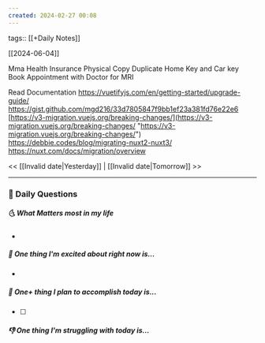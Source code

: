 ```yaml
---
created: 2024-02-27 00:08
---
```

tags:: [[+Daily Notes]]

[[2024-06-04]]

Mma Health Insurance Physical Copy
Duplicate Home Key and Car key
Book Appointment with Doctor for MRI


Read Documentation
https://vuetifyjs.com/en/getting-started/upgrade-guide/
https://gist.github.com/mgd216/33d7805847f9bb1ef23a381fd76e22e6
[https://v3-migration.vuejs.org/breaking-changes/](https://v3-migration.vuejs.org/breaking-changes/ "https://v3-migration.vuejs.org/breaking-changes/")
https://debbie.codes/blog/migrating-nuxt2-nuxt3/
https://nuxt.com/docs/migration/overview

<< [[Invalid date|Yesterday]] | [[Invalid date|Tomorrow]] >>

---
### 📅 Daily Questions
##### 🌜 What Matters most in my life
- 

##### 🙌 One thing I'm excited about right now is...
- 

##### 🚀 One+ thing I plan to accomplish today is...
- [ ] 

##### 👎 One thing I'm struggling with today is...
